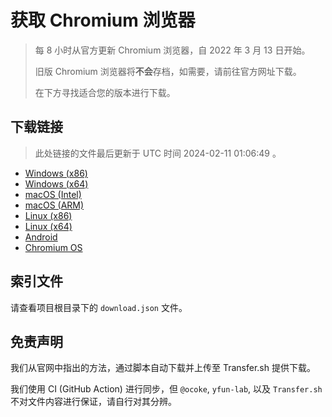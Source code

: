# 获取 Chromium 浏览器

> 每 8 小时从官方更新 Chromium 浏览器，自 2022 年 3 月 13 日开始。
> 
> 旧版 Chromium 浏览器将**不会**存档，如需要，请前往官方网址下载。
>
> 在下方寻找适合您的版本进行下载。

## 下载链接

> 此处链接的文件最后更新于 UTC 时间 2024-02-11 01:06:49
。

- [Windows (x86)](https://transfer.sh/oy7NOkL72B/Win.zip)
- [Windows (x64)](https://transfer.sh/eRBD5gskku/Win_x64.zip)
- [macOS (Intel)](https://transfer.sh/7tex158c1g/Mac.zip)
- [macOS (ARM)](https://transfer.sh/VIqY2RbmYr/Mac_Arm.zip)
- [Linux (x86)](https://transfer.sh/4EnllGxheM/Linux.zip)
- [Linux (x64)](https://transfer.sh/0cfUTFyikp/Linux_x64.zip)
- [Android](https://transfer.sh/0YnzQrI74H/Android.zip)
- [Chromium OS](https://transfer.sh/CDCGDUAFQp/Linux_ChromiumOS_Full.zip)

## 索引文件

请查看项目根目录下的 `download.json` 文件。

## 免责声明

我们从官网中指出的方法，通过脚本自动下载并上传至 Transfer.sh 提供下载。

我们使用 CI (GitHub Action) 进行同步，但 `@ocoke`, `yfun-lab`, 以及 `Transfer.sh` 不对文件内容进行保证，请自行对其分辨。
